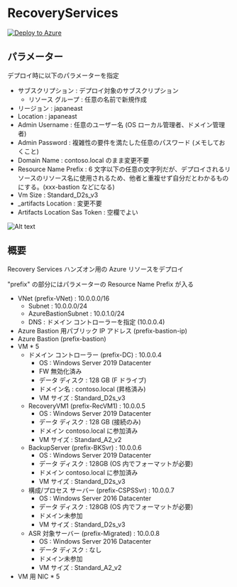 # RecoveryServices

[![Deploy to Azure](https://aka.ms/deploytoazurebutton)](https://portal.azure.com/#create/Microsoft.Template/uri/https%3A%2F%2Fraw.githubusercontent.com%2Fkzk839%2FRecoveryServices%2Fmain%2Fmain.json)

## パラメーター

デプロイ時に以下のパラメーターを指定

- サブスクリプション : デプロイ対象のサブスクリプション
  - リソース グループ : 任意の名前で新規作成
- リージョン : japaneast
- Location : japaneast
- Admin Username : 任意のユーザー名 (OS ローカル管理者、ドメイン管理者)
- Admin Password : 複雑性の要件を満たした任意のパスワード (メモしておくこと)
- Domain Name : contoso.local のまま変更不要
- Resource Name Prefix : 6 文字以下の任意の文字列だが、デプロイされるリソースのリソース名に使用されるため、他者と重複せず自分だとわかるものにする。(xxx-bastion などになる)
- Vm Size : Standard_D2s_v3
- _artifacts Location : 変更不要
- Artifacts Location Sas Token : 空欄でよい

![Alt text](2023-02-04_22h26_16.png)

## 概要

Recovery Services ハンズオン用の Azure リソースをデプロイ

"prefix" の部分にはパラメーターの Resource Name Prefix が入る

- VNet (prefix-VNet) : 10.0.0.0/16
  - Subnet : 10.0.0.0/24
  - AzureBastionSubnet : 10.0.1.0/24
  - DNS : ドメイン コントローラーを指定 (10.0.0.4)
- Azure Bastion 用パブリック IP アドレス (prefix-bastion-ip)
- Azure Bastion (prefix-bastion)
- VM * 5
  - ドメイン コントローラー (prefix-DC) : 10.0.0.4
    - OS : Windows Server 2019 Datacenter
    - FW 無効化済み
    - データ ディスク : 128 GB (F ドライブ)
    - ドメイン名 : contoso.local (昇格済み)
    - VM サイズ : Standard_D2s_v3
  - RecoveryVM1 (prefix-RecVM1) : 10.0.0.5
    - OS : Windows Server 2019 Datacenter
    - データ ディスク : 128 GB (接続のみ)
    - ドメイン contoso.local に参加済み
    - VM サイズ : Standard_A2_v2
  - BackupServer (prefix-BKSvr) : 10.0.0.6
    - OS : Windows Server 2019 Datacenter
    - データ ディスク : 128GB (OS 内でフォーマットが必要)
    - ドメイン contoso.local に参加済み
    - VM サイズ : Standard_D2s_v3
  - 構成/プロセス サーバー (prefix-CSPSSvr) : 10.0.0.7
    - OS : Windows Server 2016 Datacenter
    - データ ディスク : 128GB (OS 内でフォーマットが必要)
    - ドメイン未参加
    - VM サイズ : Standard_D2s_v3
  - ASR 対象サーバー (prefix-Migrated) : 10.0.0.8
    - OS : Windows Server 2016 Datacenter
    - データ ディスク : なし
    - ドメイン未参加
    - VM サイズ : Standard_A2_v2
- VM 用 NIC * 5
